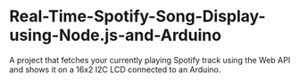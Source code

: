 # Real-Time-Spotify-Song-Display-using-Node.js-and-Arduino
A project that fetches your currently playing Spotify track using the Web API and shows it on a 16x2 I2C LCD connected to an Arduino.
